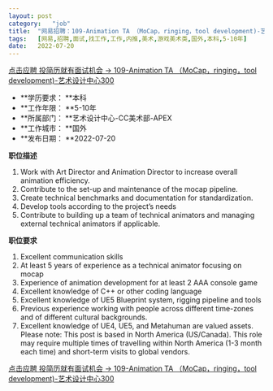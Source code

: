 ```yaml
---
layout:	post
category:	"job"
title:	"网易招聘：109-Animation TA （MoCap，ringing，tool development)-艺术设计中心300-美术-游戏美术类-国外本科5-10年"
tags:	[网易,招聘,面试,找工作,工作,内推,美术,游戏美术类,国外,本科,5-10年]
date:	2022-07-20
---
```


[点击应聘 投简历就有面试机会 -> 109-Animation TA （MoCap，ringing，tool development)-艺术设计中心300](http://mobile.bole.netease.com/bole/boleDetail?id=41386&employeeId=346f03c3cda5f04c&key=all)



- **学历要求： **本科
- **工作年限： **5-10年
- **所属部门： **艺术设计中心-CC美术部-APEX
- **工作城市： **国外
- **发布日期： **2022-07-20



**职位描述**
1.	Work with Art Director and Animation Director to increase overall animation efficiency.
2.	Contribute to the set-up and maintenance of the mocap pipeline.
3.	Create technical benchmarks and documentation for standardization.  
4.	Develop tools according to the project’s needs
5.	Contribute to building up a team of technical animators and managing external technical animators if applicable.




**职位要求**
1.	Excellent communication skills
2.	At least 5 years of experience as a technical animator focusing on mocap
3.	Experience of animation development for at least 2 AAA console game  
4.	Excellent knowledge of C++ or other coding language
5.	Excellent knowledge of UE5 Blueprint system, rigging pipeline and tools
6.	Previous experience working with people across different time-zones and of different cultural backgrounds. 
7.	Excellent knowledge of UE4, UE5, and Metahuman are valued assets.
Please note:
This post is based in North America (US/Canada). This role may require multiple times of travelling within North America (1-3 month each time) and short-term visits to global vendors.




[点击应聘 投简历就有面试机会 -> 109-Animation TA （MoCap，ringing，tool development)-艺术设计中心300](http://mobile.bole.netease.com/bole/boleDetail?id=41386&employeeId=346f03c3cda5f04c&key=all)